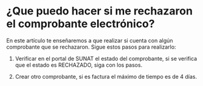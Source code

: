 # ¿Que puedo hacer si me rechazaron el comprobante electrónico?

En este artículo te enseñaremos a que realizar si cuenta con algún comprobante que se rechazaron. Sigue estos pasos para realizarlo:

1. Verificar en el portal de SUNAT el estado del comprobante, si se verifica que el estado es RECHAZADO, siga con los pasos.

2. Crear otro comprobante, si es factura el máximo de tiempo es de 4 días.
